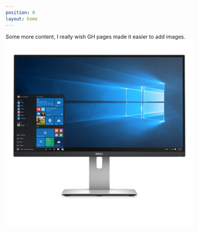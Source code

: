 ```yaml
---
position: 0
layout: home
---
```


Some more content, I really wish GH pages made it easier to add images.
![some img](/_uploads/71BuhRkFsYL._SL1500_.jpg)
